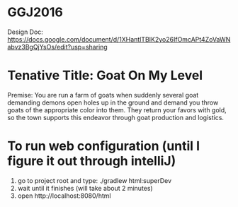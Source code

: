 # GGJ2016

Design Doc:
https://docs.google.com/document/d/1XHantlTBIK2yo26IfOmcAPt4ZoVaWNabvz3BgQjYsOs/edit?usp=sharing

# Tenative Title: Goat On My Level

Premise: You are run a farm of goats when suddenly several goat demanding demons open holes up in the ground and demand you throw goats of the appropriate color into them. They return your favors with gold, so the town supports this endeavor through goat production and logistics.

# To run web configuration (until I figure it out through intelliJ)

1. go to project root and type: ./gradlew html:superDev
2. wait until it finishes (will take about 2 minutes)
3. open http://localhost:8080/html


